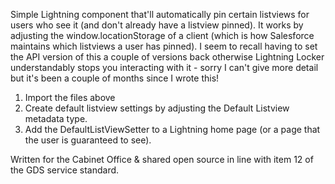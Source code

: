 Simple Lightning component that'll automatically pin certain listviews for users who see it (and don't already have a listview pinned). It works by adjusting the window.locationStorage of a client (which is how Salesforce maintains which  listviews a user has pinned). I seem to recall having to set the API version of this a couple of versions back otherwise Lightning Locker understandably stops you interacting with it - sorry I can't give more detail but it's been a couple of months since I wrote this!

1. Import the files above
2. Create default listview settings by adjusting the Default Listview metadata type.
3. Add the DefaultListViewSetter to a Lightning home page (or a page that the user is guaranteed to see).

Written for the Cabinet Office & shared open source in line with item 12 of the GDS service standard. 
